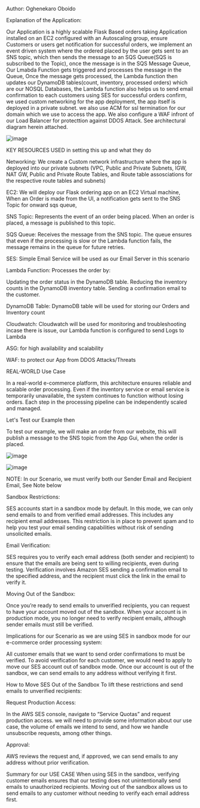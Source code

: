 Author: Oghenekaro Oboido

Explanation of the Application:

Our Application is a highly scalable Flask Based orders taking Application installed on an EC2 configured with an Autoscaling group, ensure Customers or users get notification for successful orders, we implement an event driven system where the ordered placed by the user gets sent to an SNS topic, which then sends the message to an SQS Queue(SQS is subscribed to the Topic), once the message is in the SQS Message Queue, Our Lmabda Function gets triggered and processes the message in the Queue, Once the message gets processed, the Lambda function then updates our DynamoDB tables(count, inventory, processed orders) which are our NOSQL Databases, the Lambda function also helps us to send email confirmation to each customers using SES for successful orders confirm, we used custom networking for the app deployment, the app itself is deployed in a private subnet. we also use ACM for ssl termination for our domain which we use to access the app. We also configure a WAF infront of our Load Balancer for protecttion against DDOS Attack. See architectural diagram herein attached.

![image](https://github.com/user-attachments/assets/5ef3b484-33f7-4e78-8a90-d04dd5987d4b)

KEY RESOURCES USED in setting this up and what they do

Networking: We create a Custom network infrastructure where the app is deployed into our private subnets (VPC, Public and Private Subnets, IGW, NAT GW, Public and Private Route Tables, and Route table assosciations for the respective route tables and subnets)

EC2: We will deploy our Flask ordering app on an EC2 Virtual machine, When an Order is made from the UI, a notification gets sent to the SNS Topic for onward sqs queue,  

SNS Topic: Represents the event of an order being placed. When an order is placed, a message is published to this topic.

SQS Queue: Receives the message from the SNS topic. The queue ensures that even if the processing is slow or the Lambda function fails, the message remains in the queue for future retries.

SES: Simple Email Service will be used as our Email Server in this scenario

Lambda Function: Processes the order by:

Updating the order status in the DynamoDB table. Reducing the inventory counts in the DynamoDB inventory table. Sending a confirmation email to the customer.

DynamoDB Table: DynamoDB table will be used for storing our Orders and Inventory count

Cloudwatch: Cloudwatch will be used for monitoring and troubleshooting incase there is issue, our Lambda function is configured to send Logs to Lambda

ASG: for high availability and scalability

WAF: to protect our App from DDOS Attacks/Threats


REAL-WORLD Use Case

In a real-world e-commerce platform, this architecture ensures reliable and scalable order processing. Even if the inventory service or email service is temporarily unavailable, the system continues to function without losing orders. Each step in the processing pipeline can be independently scaled and managed.

Let's Test our Example then

To test our example, we will make an order from our website, this will publish a message to the SNS topic from the App Gui, when the order is placed. 

![image](https://github.com/user-attachments/assets/b514cb83-76a2-45ae-b92c-86e37ef49828)


![image](https://github.com/user-attachments/assets/a49b0d0f-1b43-49b7-b317-9da676b88429)


NOTE: In our Scenario, we must verify both our Sender Email and Recipient Email, See Note below

Sandbox Restrictions:

SES accounts start in a sandbox mode by default. In this mode, we can only send emails to and from verified email addresses. This includes any recipient email addresses. This restriction is in place to prevent spam and to help you test your email sending capabilities without risk of sending unsolicited emails.

Email Verification:

SES requires you to verify each email address (both sender and recipient) to ensure that the emails are being sent to willing recipients, even during testing. Verification involves Amazon SES sending a confirmation email to the specified address, and the recipient must click the link in the email to verify it.

Moving Out of the Sandbox:

Once you’re ready to send emails to unverified recipients, you can request to have your account moved out of the sandbox. When your account is in production mode, you no longer need to verify recipient emails, although sender emails must still be verified.

Implications for our Scenario as we are using SES in sandbox mode for our e-commerce order processing system:

All customer emails that we want to send order confirmations to must be verified. To avoid verification for each customer, we would need to apply to move our SES account out of sandbox mode. Once our account is out of the sandbox, we can send emails to any address without verifying it first.

How to Move SES Out of the Sandbox To lift these restrictions and send emails to unverified recipients:

Request Production Access:

In the AWS SES console, navigate to “Service Quotas” and request production access. we will need to provide some information about our use case, the volume of emails we intend to send, and how we handle unsubscribe requests, among other things.

Approval:

AWS reviews the request and, if approved, we can send emails to any address without prior verification.

Summary for our USE CASE When using SES in the sandbox, verifying customer emails ensures that our testing does not unintentionally send emails to unauthorized recipients. Moving out of the sandbox allows us to send emails to any customer without needing to verify each email address first.

